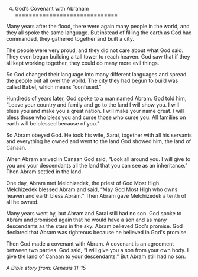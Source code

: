 4. God’s Covenant with Abraham
==============================

Many years after the flood, there were again many people in the world,
and they all spoke the same language. But instead of filling the earth
as God had commanded, they gathered together and built a city.

The people were very proud, and they did not care about what God said.
They even began building a tall tower to reach heaven. God saw that if
they all kept working together, they could do many more evil things.

So God changed their language into many different languages and spread
the people out all over the world. The city they had begun to build was
called Babel, which means “confused.”

Hundreds of years later, God spoke to a man named Abram. God told him,
“Leave your country and family and go to the land I will show you. I
will bless you and make you a great nation. I will make your name great.
I will bless those who bless you and curse those who curse you. All
families on earth will be blessed because of you.”

So Abram obeyed God. He took his wife, Sarai, together with all his
servants and everything he owned and went to the land God showed him,
the land of Canaan.

When Abram arrived in Canaan God said, “Look all around you. I will give
to you and your descendants all the land that you can see as an
inheritance.” Then Abram settled in the land.

One day, Abram met Melchizedek, the priest of God Most High. Melchizedek
blessed Abram and said, “May God Most High who owns heaven and earth
bless Abram.” Then Abram gave Melchizedek a tenth of all he owned.

Many years went by, but Abram and Sarai still had no son. God spoke to
Abram and promised again that he would have a son and as many
descendants as the stars in the sky. Abram believed God’s promise. God
declared that Abram was righteous because he believed in God's promise.

Then God made a covenant with Abram. A covenant is an agreement between
two parties. God said, “I will give you a son from your own body. I give
the land of Canaan to your descendants.” But Abram still had no son.

*A Bible story from: Genesis 11-15*
